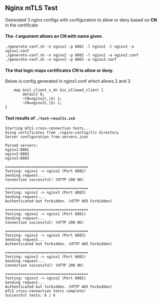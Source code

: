 ## Nginx mTLS Test

Generated 3 nginx configs with configuration to allow or deny based on **CN** in the certificate
#### The -l argument allows an CN with name given.
```log
./generate-conf.sh -n nginx1 -p 8081 -l nginx2 -l nginx3 -o nginx1.conf
./generate-conf.sh -n nginx2 -p 8082 -l nginx1 -o nginx2.conf
./generate-conf.sh -n nginx3 -p 8083 -o nginx3.conf
```

#### The that logic maps certificates CN to allow or deny. 
Below is config generated in nginx1.conf which allows 2 and 3
```nginx
    map $ssl_client_s_dn $is_allowed_client {
        default 0;
        ~CN=nginx2(,|$) 1;
        ~CN=nginx3(,|$) 1;
}
```

#### Test results of `./test-results.zsh`

```log
Starting mTLS cross-connection tests...
Using certificates from ./nginx-config/tls directory
Server configuration from servers.json

Parsed servers:
nginx1:8081
nginx2:8082
nginx3:8083

======================================
Testing: nginx1 -> nginx2 (Port 8082)
Sending request...
Connection successful! (HTTP 200 OK)

======================================
Testing: nginx1 -> nginx3 (Port 8083)
Sending request...
Authenticated but forbidden. (HTTP 403 Forbidden)

======================================
Testing: nginx2 -> nginx1 (Port 8081)
Sending request...
Connection successful! (HTTP 200 OK)

======================================
Testing: nginx2 -> nginx3 (Port 8083)
Sending request...
Authenticated but forbidden. (HTTP 403 Forbidden)

======================================
Testing: nginx3 -> nginx1 (Port 8081)
Sending request...
Connection successful! (HTTP 200 OK)

======================================
Testing: nginx3 -> nginx2 (Port 8082)
Sending request...
Authenticated but forbidden. (HTTP 403 Forbidden)
mTLS cross-connection tests complete!
Successful tests: 6 / 6
```